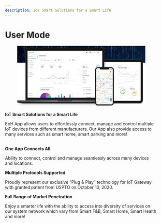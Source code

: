 ```yaml
---
description: IoT Smart Solutions for a Smart Life
---
```


# User Mode

<figure><img src=".gitbook/assets/Screen Shot 2022-11-02 at 14.33.57.png" alt=""><figcaption></figcaption></figure>

**IoT Smart Solutions for a Smart Life**

EoH App allows users to effortlessly connect, manage and control multiple IoT devices from different manufacturers. Our App also provide access to many services such as smart home, smart parking and more!

\
**One App Connects All**

Ability to connect, control and manage seamlessly across many devices and locations.

**Multiple Protocols Supported**

Proudly represent our exclusive “Plug & Play” technology for IoT Gateway with granted patent from USPTO on October 13, 2020.



**Full Range of Market Penetration**

Enjoy a smarter life with the ability to access into diversity of services on our system network which vary from Smart F\&B, Smart Home, Smart Health and more!
